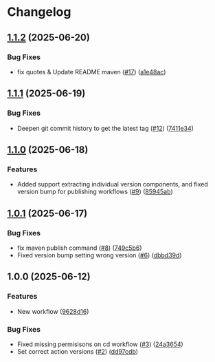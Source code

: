 # Changelog

## [1.1.2](https://github.com/entur/gha-maven-central/compare/v1.1.1...v1.1.2) (2025-06-20)


### Bug Fixes

* fix quotes &  Update README maven ([#17](https://github.com/entur/gha-maven-central/issues/17)) ([a1e48ac](https://github.com/entur/gha-maven-central/commit/a1e48ac4fdc723545b38187dc5fa87af49408bb0))

## [1.1.1](https://github.com/entur/gha-maven-central/compare/v1.1.0...v1.1.1) (2025-06-19)


### Bug Fixes

* Deepen git commit history to get the latest tag ([#12](https://github.com/entur/gha-maven-central/issues/12)) ([7411e34](https://github.com/entur/gha-maven-central/commit/7411e34615ea229e71bc9f1c534ec0cf10bcaea5))

## [1.1.0](https://github.com/entur/gha-maven-central/compare/v1.0.1...v1.1.0) (2025-06-18)


### Features

* Added support extracting individual version components, and fixed version bump for publishing workflows ([#9](https://github.com/entur/gha-maven-central/issues/9)) ([85945ab](https://github.com/entur/gha-maven-central/commit/85945abfff6cdc8d759e5b46959b92ecb4286d33))

## [1.0.1](https://github.com/entur/gha-maven-central/compare/v1.0.0...v1.0.1) (2025-06-17)


### Bug Fixes

* fix maven publish command ([#8](https://github.com/entur/gha-maven-central/issues/8)) ([749c5b6](https://github.com/entur/gha-maven-central/commit/749c5b6c5c312c4565389a581582208df37d2878))
* Fixed version bump setting wrong version ([#6](https://github.com/entur/gha-maven-central/issues/6)) ([dbbd39d](https://github.com/entur/gha-maven-central/commit/dbbd39d7719b21ddf7f5f599a5c8aeae5cd126ce))

## 1.0.0 (2025-06-12)


### Features

* New workflow ([9628d16](https://github.com/entur/gha-maven-central/commit/9628d1678a016892374c14b803f5280663cef0dd))


### Bug Fixes

* Fixed missing permisisons on cd workflow ([#3](https://github.com/entur/gha-maven-central/issues/3)) ([24a3654](https://github.com/entur/gha-maven-central/commit/24a3654395aa95460924662148a02027bc1719f2))
* Set correct action versions ([#2](https://github.com/entur/gha-maven-central/issues/2)) ([dd97cdb](https://github.com/entur/gha-maven-central/commit/dd97cdb3f1943d0b98cd54b9572806de7030bb16))
